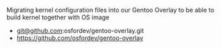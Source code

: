Migrating kernel configuration files into our Gentoo Overlay to be able to build kernel together with OS image

* git@github.com:osfordev/gentoo-overlay.git
* https://github.com/osfordev/gentoo-overlay